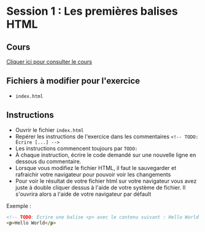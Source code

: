 # Session 1 : Les premières balises HTML

## Cours

[Cliquer ici pour consulter le cours](https://docs.google.com/presentation/d/15OJvajwRQVKBXvNLWW3k1xQ6hRV5aQxlAccnKWNGC8s)

## Fichiers à modifier pour l'exercice

- `index.html`

## Instructions

- Ouvrir le fichier `index.html`
- Repérer les instructions de l'exercice dans les commentaires `<!-- TODO: Écrire [...] -->`
- Les instructions commencent toujours par `TODO:`
- À chaque instruction, écrire le code demandé sur une nouvelle ligne en dessous du commentaire.
- Lorsque vous modifiez le fichier HTML, il faut le sauvegarder et rafraichir votre navigateur pour pouvoir voir les changements
- Pour voir le résultat de votre fichier html sur votre navigateur vous avez juste à double cliquer dessus à l'aide de votre système de fichier. Il s'ouvrira alors a l'aide de votre navigateur par défault


Exemple :

```html
<!-- TODO: Écrire une balise <p> avec le contenu suivant : Hello World -->
<p>Hello World</p>
```

